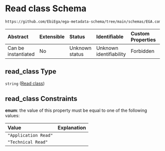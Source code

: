 # Read class Schema

```txt
https://github.com/EbiEga/ega-metadata-schema/tree/main/schemas/EGA.common-definitions.json#/definitions/spot_descriptor/items/properties/read_specs/items/properties/read_class
```



| Abstract            | Extensible | Status         | Identifiable            | Custom Properties | Additional Properties | Access Restrictions | Defined In                                                                                           |
| :------------------ | :--------- | :------------- | :---------------------- | :---------------- | :-------------------- | :------------------ | :--------------------------------------------------------------------------------------------------- |
| Can be instantiated | No         | Unknown status | Unknown identifiability | Forbidden         | Allowed               | none                | [EGA.common-definitions.json\*](../../../schemas/EGA.common-definitions.json "open original schema") |

## read\_class Type

`string` ([Read class](ega-12-definitions-spot-descriptor-spot-decode-spec-properties-read-specs-read-spec-properties-read-class.md))

## read\_class Constraints

**enum**: the value of this property must be equal to one of the following values:

| Value                | Explanation |
| :------------------- | :---------- |
| `"Application Read"` |             |
| `"Technical Read"`   |             |
